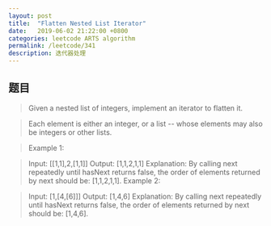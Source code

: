 ```yaml
---
layout: post
title:  "Flatten Nested List Iterator"
date:   2019-06-02 21:22:00 +0800
categories: leetcode ARTS algorithm
permalink: /leetcode/341
description: 迭代器处理
---
```


## 题目

> Given a nested list of integers, implement an iterator to flatten it.

> Each element is either an integer, or a list -- whose elements may also be integers or other lists.

> Example 1:

> Input: [[1,1],2,[1,1]]
> Output: [1,1,2,1,1]
> Explanation: By calling next repeatedly until hasNext returns false, 
             the order of elements returned by next should be: [1,1,2,1,1].
> Example 2:

> Input: [1,[4,[6]]]
> Output: [1,4,6]
> Explanation: By calling next repeatedly until hasNext returns false, 
             the order of elements returned by next should be: [1,4,6].